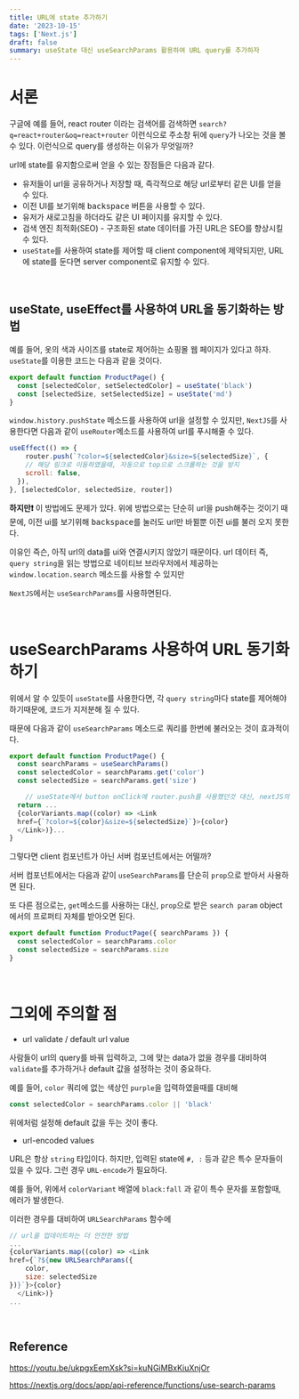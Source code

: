 ```yaml
---
title: URL에 state 추가하기
date: '2023-10-15'
tags: ['Next.js']
draft: false
summary: useState 대신 useSearchParams 활용하여 URL query를 추가하자
---
```


# 서론

구글에 예를 들어, react router 이라는 검색어를 검색하면 `search?q=react+router&oq=react+router` 이런식으로 주소창 뒤에 `query`가 나오는 것을 볼 수 있다. 이런식으로 query를 생성하는 이유가 무엇일까?

url에 state를 유지함으로써 얻을 수 있는 장점들은 다음과 같다.

- 유저들이 url을 공유하거나 저장할 때, 즉각적으로 해당 url로부터 같은 UI를 얻을 수 있다.
- 이전 UI를 보기위해 <kbd>backspace</kbd> 버튼을 사용할 수 있다.
- 유저가 새로고침을 하더라도 같은 UI 페이지를 유지할 수 있다.
- 검색 엔진 최적화(SEO) - 구조화된 state 데이터를 가진 URL은 SEO를 향상시킬 수 있다.
- `useState`를 사용하여 state를 제어할 때 client component에 제약되지만, URL에 state를 둔다면 server component로 유지할 수 있다.

<br/>

## useState, useEffect를 사용하여 URL을 동기화하는 방법

예를 들어, 옷의 색과 사이즈를 state로 제어하는 쇼핑몰 웹 페이지가 있다고 하자. `useState`를 이용한 코드는 다음과 같을 것이다.

```javascript
export default function ProductPage() {
  const [selectedColor, setSelectedColor] = useState('black')
  const [selectedSize, setSelectedSize] = useState('md')
}
```

`window.history.pushState` 메소드를 사용하여 url을 설정할 수 있지만, `NextJS`를 사용한다면 다음과 같이 `useRouter`메소드를 사용하여 url를 푸시해줄 수 있다.

```javascript
useEffect(() => {
    router.push(`?color=${selectedColor}&size=${selectedSize}`, {
    // 해당 링크로 이동하였을때, 자동으로 top으로 스크롤하는 것을 방지
    scroll: false,
  }),
}, [selectedColor, selectedSize, router])
```

**하지만❗️** 이 방법에도 문제가 있다. 위에 방법으로는 단순히 url을 push해주는 것이기 때문에, 이전 ui를 보기위해 <kbd>backspace</kbd>를 눌러도 url만 바뀔뿐 이전 ui를 불러 오지 못한다.

이유인 즉슨, 아직 url의 data를 ui와 연결시키지 않았기 때문이다. url 데이터 즉, `query string`을 읽는 방법으로 네이티브 브라우저에서 제공하는 `window.location.search` 메소드를 사용할 수 있지만

`NextJS`에서는 `useSearchParams`를 사용하면된다.

<br/>

# useSearchParams 사용하여 URL 동기화하기

위에서 알 수 있듯이 `useState`를 사용한다면, 각 `query string`마다 state를 제어해야 하기때문에, 코드가 지저분해 질 수 있다.

때문에 다음과 같이 `useSearchParams` 메소드로 쿼리를 한번에 불러오는 것이 효과적이다.

```javascript
export default function ProductPage() {
  const searchParams = useSearchParams()
  const selectedColor = searchParams.get('color')
  const selectedSize = searchParams.get('size')

    // useState에서 button onClick에 router.push를 사용했던것 대신, nextJS의 Link를 활용하여 url을 업데이트해줌
  return ...
  {colorVariants.map((color) => <Link 
  href={`?color=${color}&size=${selectedSize}`}>{color}
  </Link>)}...
}
```

그렇다면 client 컴포넌트가 아닌 서버 컴포넌트에서는 어떨까?

서버 컴포넌트에서는 다음과 같이 `useSearchParams`를 단순히 `prop`으로 받아서 사용하면 된다.

또 다른 점으로는, `get`메소드를 사용하는 대신, `prop`으로 받은 `search param` object에서의 프로퍼티 자체를 받아오면 된다.

```javascript
export default function ProductPage({ searchParams }) {
  const selectedColor = searchParams.color
  const selectedSize = searchParams.size
}
```

<br/>

# 그외에 주의할 점

- url validate / default url value

사람들이 url의 query를 바꿔 입력하고, 그에 맞는 data가 없을 경우를 대비하여 `validate`를 추가하거나 default 값을 설정하는 것이 중요하다.

예를 들어, `color` 쿼리에 없는 색상인 `purple`을 입력하였을때를 대비해

```javascript
const selectedColor = searchParams.color || 'black'
```

위에처럼 설정해 default 값을 두는 것이 좋다.

- url-encoded values

URL은 항상 `string` 타입이다. 하지만, 입력된 state에 `#, :` 등과 같은 특수 문자들이 있을 수 있다. 그런 경우 `URL-encode`가 필요하다.

예를 들어, 위에서 `colorVariant` 배열에 `black:fall` 과 같이 특수 문자를 포함할때, 에러가 발생한다.

이러한 경우를 대비하여 `URLSearchParams` 함수에 

```javascript
// url을 업데이트하는 더 안전한 방법
...
{colorVariants.map((color) => <Link 
href={`?${new URLSearchParams({
    color,
    size: selectedSize
})}`}>{color}
  </Link>)}
...
```


<br/>

## Reference

https://youtu.be/ukpgxEemXsk?si=kuNGiMBxKiuXnjOr

https://nextjs.org/docs/app/api-reference/functions/use-search-params